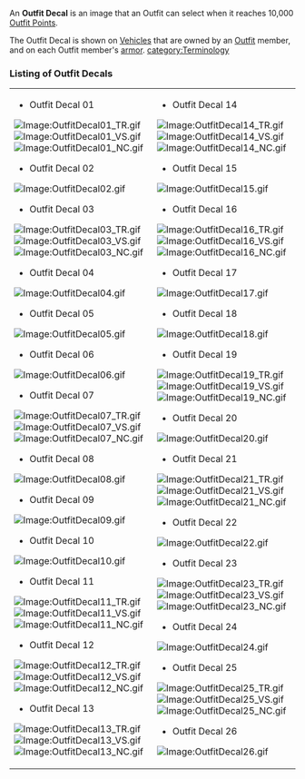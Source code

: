 An **Outfit Decal** is an image that an Outfit can select when it
reaches 10,000 [Outfit Points](Outfit_Points.md "wikilink").

The Outfit Decal is shown on [Vehicles](Vehicle.md "wikilink") that are
owned by an [Outfit](Outfit.md "wikilink") member, and on each Outfit
member's [armor](armor.md "wikilink").
[category:Terminology](category:Terminology.md "wikilink")

### Listing of Outfit Decals

<table width="100%" border="0">
<tr>
<td>

- Outfit Decal 01

![Image:OutfitDecal01_TR.gif](OutfitDecal01_TR.md.gif "fig:Image:OutfitDecal01_TR.gif")![Image:OutfitDecal01_VS.gif](OutfitDecal01_VS.md.gif "fig:Image:OutfitDecal01_VS.gif")![Image:OutfitDecal01_NC.gif](OutfitDecal01_NC.md.gif "fig:Image:OutfitDecal01_NC.gif")

- Outfit Decal 02

![Image:OutfitDecal02.gif](OutfitDecal02.md.gif "Image:OutfitDecal02.gif")

- Outfit Decal 03

![Image:OutfitDecal03_TR.gif](OutfitDecal03_TR.md.gif "fig:Image:OutfitDecal03_TR.gif")![Image:OutfitDecal03_VS.gif](OutfitDecal03_VS.md.gif "fig:Image:OutfitDecal03_VS.gif")![Image:OutfitDecal03_NC.gif](OutfitDecal03_NC.md.gif "fig:Image:OutfitDecal03_NC.gif")

- Outfit Decal 04

![Image:OutfitDecal04.gif](OutfitDecal04.md.gif "Image:OutfitDecal04.gif")

- Outfit Decal 05

![Image:OutfitDecal05.gif](OutfitDecal05.md.gif "Image:OutfitDecal05.gif")

- Outfit Decal 06

![Image:OutfitDecal06.gif](OutfitDecal06.md.gif "Image:OutfitDecal06.gif")

- Outfit Decal 07

![Image:OutfitDecal07_TR.gif](OutfitDecal07_TR.md.gif "fig:Image:OutfitDecal07_TR.gif")![Image:OutfitDecal07_VS.gif](OutfitDecal07_VS.md.gif "fig:Image:OutfitDecal07_VS.gif")![Image:OutfitDecal07_NC.gif](OutfitDecal07_NC.md.gif "fig:Image:OutfitDecal07_NC.gif")

- Outfit Decal 08

![Image:OutfitDecal08.gif](OutfitDecal08.md.gif "Image:OutfitDecal08.gif")

- Outfit Decal 09

![Image:OutfitDecal09.gif](OutfitDecal09.md.gif "Image:OutfitDecal09.gif")

- Outfit Decal 10

![Image:OutfitDecal10.gif](OutfitDecal10.md.gif "Image:OutfitDecal10.gif")

- Outfit Decal 11

![Image:OutfitDecal11_TR.gif](OutfitDecal11_TR.md.gif "fig:Image:OutfitDecal11_TR.gif")![Image:OutfitDecal11_VS.gif](OutfitDecal11_VS.md.gif "fig:Image:OutfitDecal11_VS.gif")![Image:OutfitDecal11_NC.gif](OutfitDecal11_NC.md.gif "fig:Image:OutfitDecal11_NC.gif")

- Outfit Decal 12

![Image:OutfitDecal12_TR.gif](OutfitDecal12_TR.md.gif "fig:Image:OutfitDecal12_TR.gif")![Image:OutfitDecal12_VS.gif](OutfitDecal12_VS.md.gif "fig:Image:OutfitDecal12_VS.gif")![Image:OutfitDecal12_NC.gif](OutfitDecal12_NC.md.gif "fig:Image:OutfitDecal12_NC.gif")

- Outfit Decal 13

![Image:OutfitDecal13_TR.gif](OutfitDecal13_TR.md.gif "fig:Image:OutfitDecal13_TR.gif")![Image:OutfitDecal13_VS.gif](OutfitDecal13_VS.md.gif "fig:Image:OutfitDecal13_VS.gif")![Image:OutfitDecal13_NC.gif](OutfitDecal13_NC.md.gif "fig:Image:OutfitDecal13_NC.gif")

</td>
<td>

- Outfit Decal 14

![Image:OutfitDecal14_TR.gif](OutfitDecal14_TR.md.gif "fig:Image:OutfitDecal14_TR.gif")![Image:OutfitDecal14_VS.gif](OutfitDecal14_VS.md.gif "fig:Image:OutfitDecal14_VS.gif")![Image:OutfitDecal14_NC.gif](OutfitDecal14_NC.md.gif "fig:Image:OutfitDecal14_NC.gif")

- Outfit Decal 15

![Image:OutfitDecal15.gif](OutfitDecal15.md.gif "Image:OutfitDecal15.gif")

- Outfit Decal 16

![Image:OutfitDecal16_TR.gif](OutfitDecal16_TR.md.gif "fig:Image:OutfitDecal16_TR.gif")![Image:OutfitDecal16_VS.gif](OutfitDecal16_VS.md.gif "fig:Image:OutfitDecal16_VS.gif")![Image:OutfitDecal16_NC.gif](OutfitDecal16_NC.md.gif "fig:Image:OutfitDecal16_NC.gif")

- Outfit Decal 17

![Image:OutfitDecal17.gif](OutfitDecal17.md.gif "Image:OutfitDecal17.gif")

- Outfit Decal 18

![Image:OutfitDecal18.gif](OutfitDecal18.md.gif "Image:OutfitDecal18.gif")

- Outfit Decal 19

![Image:OutfitDecal19_TR.gif](OutfitDecal19_TR.md.gif "fig:Image:OutfitDecal19_TR.gif")![Image:OutfitDecal19_VS.gif](OutfitDecal19_VS.md.gif "fig:Image:OutfitDecal19_VS.gif")![Image:OutfitDecal19_NC.gif](OutfitDecal19_NC.md.gif "fig:Image:OutfitDecal19_NC.gif")

- Outfit Decal 20

![Image:OutfitDecal20.gif](OutfitDecal20.md.gif "Image:OutfitDecal20.gif")

- Outfit Decal 21

![Image:OutfitDecal21_TR.gif](OutfitDecal21_TR.md.gif "fig:Image:OutfitDecal21_TR.gif")![Image:OutfitDecal21_VS.gif](OutfitDecal21_VS.md.gif "fig:Image:OutfitDecal21_VS.gif")![Image:OutfitDecal21_NC.gif](OutfitDecal21_NC.md.gif "fig:Image:OutfitDecal21_NC.gif")

- Outfit Decal 22

![Image:OutfitDecal22.gif](OutfitDecal22.md.gif "Image:OutfitDecal22.gif")

- Outfit Decal 23

![Image:OutfitDecal23_TR.gif](OutfitDecal23_TR.md.gif "fig:Image:OutfitDecal23_TR.gif")![Image:OutfitDecal23_VS.gif](OutfitDecal23_VS.md.gif "fig:Image:OutfitDecal23_VS.gif")![Image:OutfitDecal23_NC.gif](OutfitDecal23_NC.md.gif "fig:Image:OutfitDecal23_NC.gif")

- Outfit Decal 24

![Image:OutfitDecal24.gif](OutfitDecal24.md.gif "Image:OutfitDecal24.gif")

- Outfit Decal 25

![Image:OutfitDecal25_TR.gif](OutfitDecal25_TR.md.gif "fig:Image:OutfitDecal25_TR.gif")![Image:OutfitDecal25_VS.gif](OutfitDecal25_VS.md.gif "fig:Image:OutfitDecal25_VS.gif")![Image:OutfitDecal25_NC.gif](OutfitDecal25_NC.md.gif "fig:Image:OutfitDecal25_NC.gif")

- Outfit Decal 26

![Image:OutfitDecal26.gif](OutfitDecal26.md.gif "Image:OutfitDecal26.gif")

</td>
</tr>
</table>

